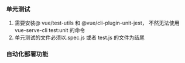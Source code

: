 ### 单元测试
1. 需要安装@ vue/test-utils 和 @vue/cli-plugin-unit-jest， 不然无法使用vue-serve-cli test:unit 的命令
2. 单元测试的文件必须以.spec.js 或者 test.js 的文件为结尾


### 自动化部署功能